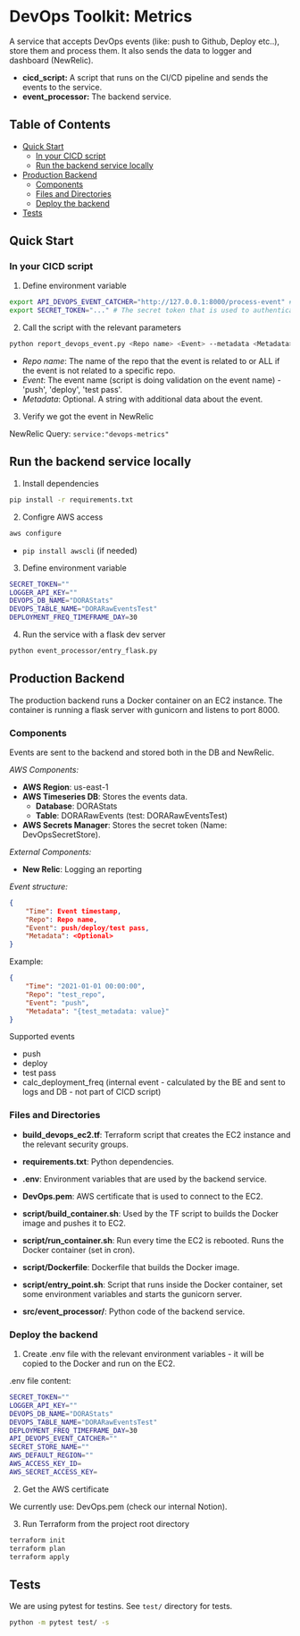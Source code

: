 # DevOps Toolkit: Metrics

A service that accepts DevOps events (like: push to Github, Deploy etc..), store them and process them. It also sends the data to logger and dashboard (NewRelic).
- **cicd_script:** A script that runs on the CI/CD pipeline and sends the events to the service.
- **event_processor:** The backend service.

## Table of Contents

- [Quick Start](#quick-start)
    - [In your CICD script](#in-your-cicd-script)
    - [Run the backend service locally](#run-the-backend-service-locally)
- [Production Backend](#production-backend)
    - [Components](#components)
    - [Files and Directories](#files-and-directories)
    - [Deploy the backend](#deploy-the-backend)
- [Tests](#tests)
    

## Quick Start

### In your CICD script

1. Define environment variable
```bash
export API_DEVOPS_EVENT_CATCHER="http://127.0.0.1:8000/process-event" # The URL of the backend service
export SECRET_TOKEN="..." # The secret token that is used to authenticate with the backend service
```

2. Call the script with the relevant parameters
```bash
python report_devops_event.py <Repo name> <Event> --metadata <Metadata>
```

- _Repo name_: The name of the repo that the event is related to or ALL if the event is not related to a specific repo.
- _Event_: The event name (script is doing validation on the event name) - 'push', 'deploy', 'test pass'.
- _Metadata_: Optional. A string with additional data about the event.

3. Verify we got the event in NewRelic

NewRelic Query: `service:"devops-metrics"` 


## Run the backend service locally

1. Install dependencies

```bash
pip install -r requirements.txt
```

2. Configre AWS access

```bash
aws configure
```
* `pip install awscli` (if needed)

3. Define environment variable

```bash
SECRET_TOKEN=""
LOGGER_API_KEY=""
DEVOPS_DB_NAME="DORAStats"
DEVOPS_TABLE_NAME="DORARawEventsTest"
DEPLOYMENT_FREQ_TIMEFRAME_DAY=30
```

4. Run the service with a flask dev server

```bash
python event_processor/entry_flask.py
```

## Production Backend

The production backend runs a Docker container on an EC2 instance. The container is running a flask server with gunicorn and listens to port 8000.

### Components

Events are sent to the backend and stored both in the DB and NewRelic.

_AWS Components:_
- **AWS Region**: us-east-1
- **AWS Timeseries DB**: Stores the events data.
    - **Database**: DORAStats
    - **Table**: DORARawEvents (test: DORARawEventsTest)
- **AWS Secrets Manager**: Stores the secret token (Name: DevOpsSecretStore).

_External Components:_
- **New Relic**: Logging an reporting


_Event structure:_

```json
{
    "Time": Event timestamp,
    "Repo": Repo name,
    "Event": push/deploy/test pass,
    "Metadata": <Optional>
}
```
Example:
```json
{
    "Time": "2021-01-01 00:00:00",
    "Repo": "test_repo",
    "Event": "push",
    "Metadata": "{test_metadata: value}"
}
```

Supported events
- push
- deploy
- test pass
- calc_deployment_freq (internal event - calculated by the BE and sent to logs and DB - not part of CICD script)

### Files and Directories

- **build_devops_ec2.tf**: Terraform script that creates the EC2 instance and the relevant security groups.
- **requirements.txt**: Python dependencies.
- **.env**: Environment variables that are used by the backend service.
- **DevOps.pem**: AWS certificate that is used to connect to the EC2.

- **script/build_container.sh**: Used by the TF script to  builds the Docker image and pushes it to EC2.
- **script/run_container.sh**: Run every time the EC2 is rebooted. Runs the Docker container (set in cron).
- **script/Dockerfile**: Dockerfile that builds the Docker image.
- **script/entry_point.sh**: Script that runs inside the Docker container, set some environment variables and starts the gunicorn server.

- **src/event_processor/**: Python code of the backend service.

### Deploy the backend

1. Create .env file with the relevant environment variables - it will be copied to the Docker and run on the EC2.

.env file content:
```bash
SECRET_TOKEN=""
LOGGER_API_KEY=""
DEVOPS_DB_NAME="DORAStats"
DEVOPS_TABLE_NAME="DORARawEventsTest"
DEPLOYMENT_FREQ_TIMEFRAME_DAY=30
API_DEVOPS_EVENT_CATCHER=""
SECRET_STORE_NAME=""
AWS_DEFAULT_REGION=""
AWS_ACCESS_KEY_ID=
AWS_SECRET_ACCESS_KEY=
```

2. Get the AWS certificate

We currently use: DevOps.pem (check our internal Notion).

3. Run Terraform from the project root directory

```bash
terraform init
terraform plan
terraform apply
```

## Tests

We are using pytest for testins. See `test/` directory for tests.
```bash
python -m pytest test/ -s
```